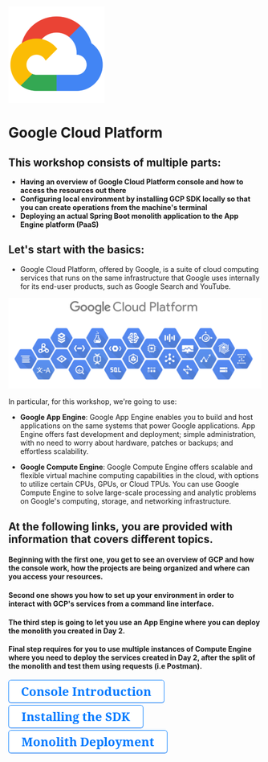 ![gcp](./docs/resources/gcp-icon.png)

# Google Cloud Platform

## This workshop consists of multiple parts:
  * __Having an overview of Google Cloud Platform console and how to access the resources out there__
  * __Configuring local environment by installing GCP SDK locally so that you can create operations from the machine's terminal__
  * __Deploying an actual Spring Boot monolith application to the App Engine platform (PaaS)__

## Let's start with the basics:
  * Google Cloud Platform, offered by Google, is a suite of cloud computing services that runs on the same infrastructure that Google uses internally for its end-user products, such as Google Search and YouTube.

![gcp](./docs/resources/gcp-overview.png)


In particular, for this workshop, we're going to use:

* __Google App Engine__: Google App Engine enables you to build and host applications on the same systems that power Google applications. App Engine offers fast development and deployment; simple administration, with no need to worry about hardware, patches or backups; and effortless scalability.

* __Google Compute Engine__: Google Compute Engine offers scalable and flexible virtual machine computing capabilities in the cloud, with options to utilize certain CPUs, GPUs, or Cloud TPUs. You can use Google Compute Engine to solve large-scale processing and analytic problems on Google's computing, storage, and networking infrastructure.

## At the following links, you are provided with information that covers different topics. 

#### Beginning with the first one, you get to see an overview of GCP and how the console work, how the projects are being organized and where can you access your resources.

#### Second one shows you how to set up your environment in order to interact with GCP's services from a command line interface.

#### The third step is going to let you use an App Engine where you can deploy the monolith you created in Day 2.

#### Final step requires for you to use multiple instances of Compute Engine where you need to deploy the services created in Day 2, after the split of the monolith and test them using requests (i.e Postman).

  [![button-console-introduction](./docs/resources/buttons/button-console-introduction.png)](./docs/tutorials/gcp/console-introduction/gcp-console-introduction.md)
  [![button-installing-the-sdk](./docs/resources/buttons/button-installing-the-sdk.png)](./docs/tutorials/gcp/installing-sdk/installing-sdk.md)
  [![button-monolith-deployment](./docs/resources/buttons/button-monolith-deployment.png)](./docs/tutorials/gcp/deploying-monolith/deployment-steps.md)
  
